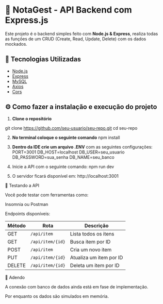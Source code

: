 # 📝 NotaGest - API Backend com Express.js

Este projeto é o backend simples feito com **Node.js & Express**, realiza todas as funções de um CRUD (Create, Read, Update, Delete) com os dados mockados.

## 🚀 Tecnologias Utilizadas

- [Node.js](https://nodejs.org/)
- [Express](https://expressjs.com/)
- [MySQL](https://www.mysql.com/)
- [Axios](https://axios-http.com/)
- [Cors](https://expressjs.com/en/resources/middleware/cors.html)

## ⚙️ Como fazer a instalação e execução do projeto

1. **Clone o repositório**

git clone https://github.com/seu-usuario/seu-repo.git
cd seu-repo

2. **No terminal coloque o seguinte comando**
npm install

3. **Dentro da IDE crie um arquivo .ENV** com as seguintes configurações:
PORT=3001
DB_HOST=localhost
DB_USER=seu_usuario
DB_PASSWORD=sua_senha
DB_NAME=seu_banco

4. Inicie a API com o seguinte comando:
npm run dev

5. O servidor ficará disponível em: http://localhost:3001

🧪 Testando a API

Você pode testar com ferramentas como:

Insomnia ou Postman

Endpoints disponíveis:

| Método  | Rota              | Descrição                   |
|---------|-------------------|-----------------------------|
| GET     | `/api/item`       | Lista todos os itens        |
| GET     | `/api/item/{id}`  | Busca item por ID           |
| POST    | `/api/item`       | Cria um novo item           |
| PUT     | `/api/item/{id}`  | Atualiza um item por ID     |
| DELETE  | `/api/item/{id}`  | Deleta um item por ID       |


📌 Adendo

A conexão com banco de dados ainda está em fase de implementação.

Por enquanto os dados são simulados em memória.



